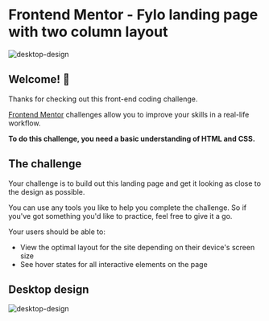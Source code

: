# Frontend Mentor - Fylo landing page with two column layout

![desktop-design](https://github.com/ioddgamers/Fylo-landing-page/assets/25953991/a1380763-eb37-4e36-82bf-382cca87dd50)


## Welcome! 👋

Thanks for checking out this front-end coding challenge.

[Frontend Mentor](https://www.frontendmentor.io) challenges allow you to improve your skills in a real-life workflow.

**To do this challenge, you need a basic understanding of HTML and CSS.**

## The challenge

Your challenge is to build out this landing page and get it looking as close to the design as possible.

You can use any tools you like to help you complete the challenge. So if you've got something you'd like to practice, feel free to give it a go.

Your users should be able to: 

- View the optimal layout for the site depending on their device's screen size
- See hover states for all interactive elements on the page

## Desktop design
![desktop-design](https://github.com/ioddgamers/Fylo-landing-page/assets/25953991/0fe1ee59-a4e9-48fe-a762-fbe0565ffda3)


